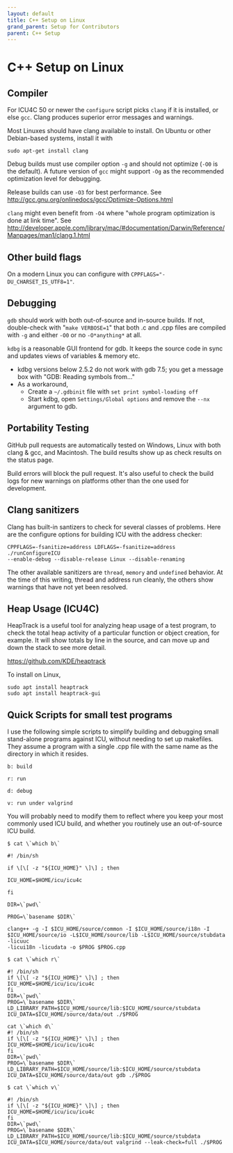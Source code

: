 ```yaml
---
layout: default
title: C++ Setup on Linux
grand_parent: Setup for Contributors
parent: C++ Setup
---
```


# C++ Setup on Linux

## Compiler

For ICU4C 50 or newer the `configure` script picks `clang` if it is installed,
or else `gcc`. Clang produces superior error messages and warnings.

Most Linuxes should have clang available to install. On Ubuntu or other
Debian-based systems, install it with

```
sudo apt-get install clang
```

Debug builds must use compiler option `-g` and should not optimize (`-O0` is the
default). A future version of `gcc` might support `-Og` as the recommended
optimization level for debugging.

Release builds can use `-O3` for best performance. See
<http://gcc.gnu.org/onlinedocs/gcc/Optimize-Options.html>

`clang` might even benefit from `-O4` where "whole program optimization is done
at link time". See
<http://developer.apple.com/library/mac/#documentation/Darwin/Reference/Manpages/man1/clang.1.html>

## Other build flags

On a modern Linux you can configure with `CPPFLAGS="-DU_CHARSET_IS_UTF8=1"`.

## Debugging

`gdb` should work with both out-of-source and in-source builds. If not,
double-check with "`make VERBOSE=1`" that both .c and .cpp files are compiled
with `-g` and either `-O0` or no `-O*anything*` at all.

`kdbg` is a reasonable GUI frontend for gdb. It keeps the source code in sync
and updates views of variables & memory etc.

*   kdbg versions below 2.5.2 do not work with gdb 7.5; you get a message box
    with "GDB: Reading symbols from..."
*   As a workaround,
    *   Create a `~/.gdbinit` file with `set print symbol-loading off`
    *   Start kdbg, open `Settings/Global options` and remove the `--nx`
        argument to gdb.

## Portability Testing

GitHub pull requests are automatically tested on Windows, Linux with both clang
& gcc, and Macintosh. The build results show up as check results on the status
page.

Build errors will block the pull request. It's also useful to check the build
logs for new warnings on platforms other than the one used for development.

## Clang sanitizers

Clang has built-in santizers to check for several classes of problems. Here are
the configure options for building ICU with the address checker:

```
CPPFLAGS=-fsanitize=address LDFLAGS=-fsanitize=address ./runConfigureICU
--enable-debug --disable-release Linux --disable-renaming
```

The other available sanitizers are `thread`, `memory` and `undefined` behavior.
At the time of this writing, thread and address run cleanly, the others show
warnings that have not yet been resolved.

## Heap Usage (ICU4C)

HeapTrack is a useful tool for analyzing heap usage of a test program, to check
the total heap activity of a particular function or object creation, for
example. It will show totals by line in the source, and can move up and down the
stack to see more detail.

<https://github.com/KDE/heaptrack>

To install on Linux,

```
sudo apt install heaptrack
sudo apt install heaptrack-gui
```

## Quick Scripts for small test programs

I use the following simple scripts to simplify building and debugging small
stand-alone programs against ICU, without needing to set up makefiles. They
assume a program with a single .cpp file with the same name as the directory in
which it resides.

```
b: build

r: run

d: debug

v: run under valgrind
```

You will probably need to modify them to reflect where you keep your most
commonly used ICU build, and whether you routinely use an out-of-source ICU
build.

```
$ cat \`which b\`

#! /bin/sh

if \[\[ -z "${ICU_HOME}" \]\] ; then

ICU_HOME=$HOME/icu/icu4c

fi

DIR=\`pwd\`

PROG=\`basename $DIR\`

clang++ -g -I $ICU_HOME/source/common -I $ICU_HOME/source/i18n -I
$ICU_HOME/source/io -L$ICU_HOME/source/lib -L$ICU_HOME/source/stubdata -licuuc
-licui18n -licudata -o $PROG $PROG.cpp

$ cat \`which r\`

#! /bin/sh
if \[\[ -z "${ICU_HOME}" \]\] ; then
ICU_HOME=$HOME/icu/icu/icu4c
fi
DIR=\`pwd\`
PROG=\`basename $DIR\`
LD_LIBRARY_PATH=$ICU_HOME/source/lib:$ICU_HOME/source/stubdata
ICU_DATA=$ICU_HOME/source/data/out ./$PROG

cat \`which d\`
#! /bin/sh
if \[\[ -z "${ICU_HOME}" \]\] ; then
ICU_HOME=$HOME/icu/icu/icu4c
fi
DIR=\`pwd\`
PROG=\`basename $DIR\`
LD_LIBRARY_PATH=$ICU_HOME/source/lib:$ICU_HOME/source/stubdata
ICU_DATA=$ICU_HOME/source/data/out gdb ./$PROG

$ cat \`which v\`

#! /bin/sh
if \[\[ -z "${ICU_HOME}" \]\] ; then
ICU_HOME=$HOME/icu/icu/icu4c
fi
DIR=\`pwd\`
PROG=\`basename $DIR\`
LD_LIBRARY_PATH=$ICU_HOME/source/lib:$ICU_HOME/source/stubdata
ICU_DATA=$ICU_HOME/source/data/out valgrind --leak-check=full ./$PROG
```